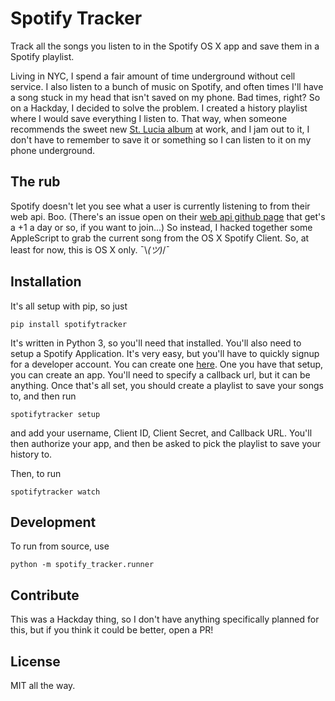 # Spotify Tracker

Track all the songs you listen to in the Spotify OS X app and save them in a Spotify playlist.

Living in NYC, I spend a fair amount of time underground without cell service. I also listen to a bunch of music on Spotify, and often times I'll have a song stuck in my head that isn't saved on my phone. Bad times, right? So on a Hackday, I decided to solve the problem. I created a history playlist where I would save everything I listen to. That way, when someone recommends the sweet new [St. Lucia album](https://open.spotify.com/album/4qH5TQZxM5v7tKT0E09WAK) at work, and I jam out to it, I don't have to remember to save it or something so I can listen to it on my phone underground.

## The rub

Spotify doesn't let you see what a user is currently listening to from their web api. Boo. (There's an issue open on their [web api github page](https://github.com/spotify/web-api/issues/12) that get's a +1 a day or so, if you want to join...) So instead, I hacked together some AppleScript to grab the current song from the OS X Spotify Client. So, at least for now, this is OS X only. ¯\\_(ツ)_/¯

## Installation

It's all setup with pip, so just

```
pip install spotifytracker
```

It's written in Python 3, so you'll need that installed. You'll also need to setup a Spotify Application. It's very easy, but you'll have to quickly signup for a developer account. You can create one [here](https://developer.spotify.com/my-applications/#!/applications). One you have that setup, you can create an app. You'll need to specify a callback url, but it can be anything. Once that's all set, you should create a playlist to save your songs to, and then run

```
spotifytracker setup
```

and add your username, Client ID, Client Secret, and Callback URL. You'll then authorize your app, and then be asked to pick the playlist to save your history to.

Then, to run

```
spotifytracker watch
```

## Development

To run from source, use

```
python -m spotify_tracker.runner
```

## Contribute

This was a Hackday thing, so I don't have anything specifically planned for this, but if you think it could be better, open a PR!

## License

MIT all the way.
